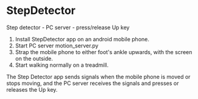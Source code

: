 # StepDetector
Step detector - PC server - press/release Up key

1. Install StepDetector app on an android mobile phone.
2. Start PC server motion_server.py
3. Strap the mobile phone to either foot's ankle upwards, with the screen on the outside.
4. Start walking normally on a treadmill.
   
The Step Detector app sends signals when the mobile phone is moved or stops moving, and the PC server receives the signals and presses or releases the Up key.
